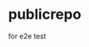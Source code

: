 # publicrepo
for e2e test






















































































































































































































































































































































































































































































































































































































































































































































































































































































































































































































































































































































































































